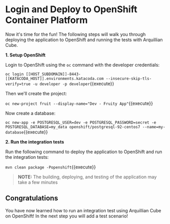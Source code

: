 # Login and Deploy to OpenShift Container Platform

Now it's time for the fun! The following steps will walk you through deploying the application to OpenShift and running the tests with Arquillian Cube.


**1. Setup OpenShift**

Login to OpenShift using the `oc` command with the developer credentials:

``oc login [[HOST_SUBDOMAIN]]-8443-[[KATACODA_HOST]].environments.katacoda.com --insecure-skip-tls-verify=true -u developer -p developer``{{execute}}


Then we'll create the project:

``oc new-project fruit --display-name="Dev - Fruity App"``{{execute}}

Now create a database:

``oc new-app -e POSTGRESQL_USER=dev -e POSTGRESQL_PASSWORD=secret -e POSTGRESQL_DATABASE=my_data openshift/postgresql-92-centos7 --name=my-database``{{execute}}


**2. Run the integration tests**

Run the following command to deploy the application to OpenShift and run the integration tests:

``mvn clean package -Popenshift``{{execute}}

>**NOTE:** The building, deploying, and testing of the application may take a few minutes


## Congratulations

You have now learned how to run an integration test using Arquillian Cube on OpenShift! In the next step you will add a test scenario!